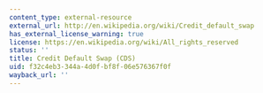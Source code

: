```yaml
---
content_type: external-resource
external_url: http://en.wikipedia.org/wiki/Credit_default_swap
has_external_license_warning: true
license: https://en.wikipedia.org/wiki/All_rights_reserved
status: ''
title: Credit Default Swap (CDS)
uid: f32c4eb3-344a-4d0f-bf8f-06e576367f0f
wayback_url: ''
---
```

